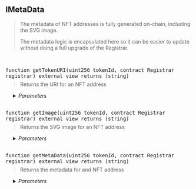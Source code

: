 ## IMetaData

<blockquote>
The metadata of NFT addresses is fully generated on-chain, including the SVG image.

The metadata logic is encapsulated here so it can be easier to update without doing
a full upgrade of the Registrar.
</blockquote>

<br />
<font size="3">

```solidity
function getTokenURI(uint256 tokenId, contract Registrar registrar) external view returns (string)
```
</font>

<blockquote style="margin-top: -8px;">

Returns the URI for an NFT address

</blockquote>

<div style="padding-left: 20px;">

<details>
<summary><i>Parameters</i></summary>

| Name | Type | Description |
| ---- | ---- | ----------- |
| **tokenId** | `uint256` | ID of the NFT address |
| **registrar** | `contract Registrar` | Registrar |

</details>
</div>

<br />
<font size="3">

```solidity
function getImage(uint256 tokenId, contract Registrar registrar) external view returns (string)
```
</font>

<blockquote style="margin-top: -8px;">

Returns the SVG image for an NFT address

</blockquote>

<div style="padding-left: 20px;">

<details>
<summary><i>Parameters</i></summary>

| Name | Type | Description |
| ---- | ---- | ----------- |
| **tokenId** | `uint256` | ID of the NFT address |
| **registrar** | `contract Registrar` | Registrar |

</details>
</div>

<br />
<font size="3">

```solidity
function getMetaData(uint256 tokenId, contract Registrar registrar) external view returns (string)
```
</font>

<blockquote style="margin-top: -8px;">

Returns the metadata for and NFT address

</blockquote>

<div style="padding-left: 20px;">

<details>
<summary><i>Parameters</i></summary>

| Name | Type | Description |
| ---- | ---- | ----------- |
| **tokenId** | `uint256` | ID of the NFT address |
| **registrar** | `contract Registrar` | Registrar |

</details>
</div>

